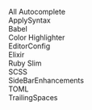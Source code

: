 All Autocomplete  
ApplySyntax  
Babel  
Color Highlighter  
EditorConfig  
Elixir  
Ruby Slim  
SCSS  
SideBarEnhancements  
TOML  
TrailingSpaces
